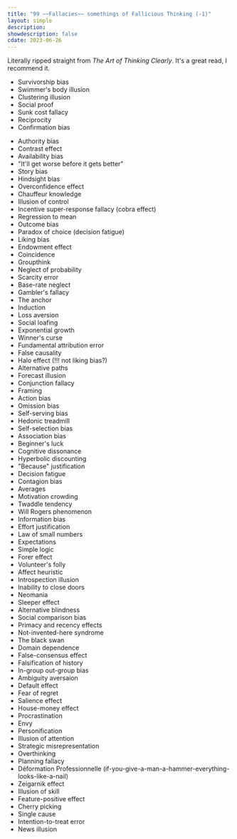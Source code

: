 ```yaml
---
title: "99 ~~Fallacies~~ somethings of Fallicious Thinking (-1)"
layout: simple
description: 
showdescription: false
cdate: 2023-06-26
---
```


Literally ripped straight from *The Art of Thinking Clearly*. It's a great read, I recommend it.

- Survivorship bias
- Swimmer's body illusion
- Clustering illusion
- Social proof
- Sunk cost fallacy
- Reciprocity
- Confirmation bias 

[just because of this, there are actually 98 fallacies]: #

- Authority bias
- Contrast effect
- Availability bias
- "It'll get worse before it gets better"
- Story bias
- Hindsight bias
- Overconfidence effect
- Chauffeur knowledge
- Illusion of control
- Incentive super-response fallacy (cobra effect)
- Regression to mean
- Outcome bias
- Paradox of choice (decision fatigue)
- Liking bias
- Endowment effect
- Coincidence
- Groupthink
- Neglect of probability
- Scarcity error
- Base-rate neglect
- Gambler's fallacy
- The anchor
- Induction
- Loss aversion
- Social loafing
- Exponential growth
- Winner's curse
- Fundamental attribution error
- False causality
- Halo effect (!!! not liking bias?)
- Alternative paths
- Forecast illusion
- Conjunction fallacy
- Framing
- Action bias
- Omission bias
- Self-serving bias
- Hedonic treadmill
- Self-selection bias
- Association bias
- Beginner's luck
- Cognitive dissonance
- Hyperbolic discounting
- "Because" justification
- Decision fatigue
- Contagion bias
- Averages
- Motivation crowding
- Twaddle tendency
- Will Rogers phenomenon
- Information bias
- Effort justification
- Law of small numbers
- Expectations
- Simple logic
- Forer effect
- Volunteer's folly
- Affect heuristic
- Introspection illusion
- Inability to close doors
- Neomania
- Sleeper effect
- Alternative blindness
- Social comparison bias
- Primacy and recency effects
- Not-invented-here syndrome
- The black swan
- Domain dependence
- False-consensus effect
- Falsification of history
- In-group out-group bias
- Ambiguity aversaion
- Default effect
- Fear of regret
- Salience effect
- House-money effect
- Procrastination
- Envy
- Personification
- Illusion of attention
- Strategic misrepresentation
- Overthinking
- Planning fallacy
- Déformation Professionnelle (if-you-give-a-man-a-hammer-everything-looks-like-a-nail)
- Zeigarnik effect
- Illusion of skill
- Feature-positive effect
- Cherry picking
- Single cause
- Intention-to-treat error
- News illusion
